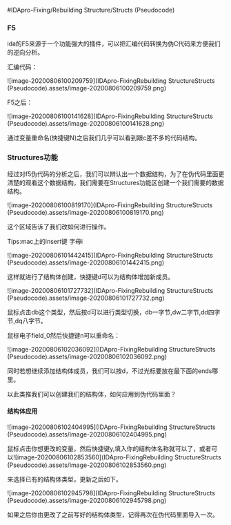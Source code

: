 #IDApro-Fixing/Rebuilding Structure/Structs (Pseudocode)

### F5

ida的F5来源于一个功能强大的插件，可以把汇编代码转换为伪C代码来方便我们的逆向分析。

汇编代码：

![image-20200806100209759](IDApro-FixingRebuilding StructureStructs (Pseudocode).assets/image-20200806100209759.png)

F5之后：

![image-20200806100141628](IDApro-FixingRebuilding StructureStructs (Pseudocode).assets/image-20200806100141628.png)

通过变量重命名(快捷键N)之后我们几乎可以看到跟c差不多的代码结构。

### Structures功能

经过对f5伪代码的分析之后，我们可以辨认出一个数据结构，为了在伪代码里面更清楚的观看这个数据结构，我们需要在Structures功能区创建一个我们需要的数据结构。

![image-20200806100819170](IDApro-FixingRebuilding StructureStructs (Pseudocode).assets/image-20200806100819170.png)

这个区域告诉了我们改如何进行操作。

Tips:mac上的insert键 字母i

![image-20200806101442415](IDApro-FixingRebuilding StructureStructs (Pseudocode).assets/image-20200806101442415.png)

这样就进行了结构体创建，快捷键d可以为结构体增加新成员。

![image-20200806101727732](IDApro-FixingRebuilding StructureStructs (Pseudocode).assets/image-20200806101727732.png)

鼠标点击db这个类型，然后按d可以进行类型切换，db一字节,dw二字节,dd四字节,dq八字节。

鼠标电子field_0然后快捷键n可以重命名：

![image-20200806102036092](IDApro-FixingRebuilding StructureStructs (Pseudocode).assets/image-20200806102036092.png)

同时若想继续添加结构体成员，我们可以按d，不过光标要放在最下面的ends哪里。

以此类推我们可以创建我们的结构体，如何应用到伪代码里面？

#### 结构体应用

![image-20200806102404995](IDApro-FixingRebuilding StructureStructs (Pseudocode).assets/image-20200806102404995.png)

鼠标点击你想更改的变量，然后快捷键y,填入你的结构体名称就可以了，或者可以![image-20200806102853560](IDApro-FixingRebuilding StructureStructs (Pseudocode).assets/image-20200806102853560.png)

来选择已有的结构体类型，更新之后如下。

![image-20200806102945798](IDApro-FixingRebuilding StructureStructs (Pseudocode).assets/image-20200806102945798.png)

如果之后你由更改了之前写好的结构体类型，记得再次在伪代码里面导入一次。
